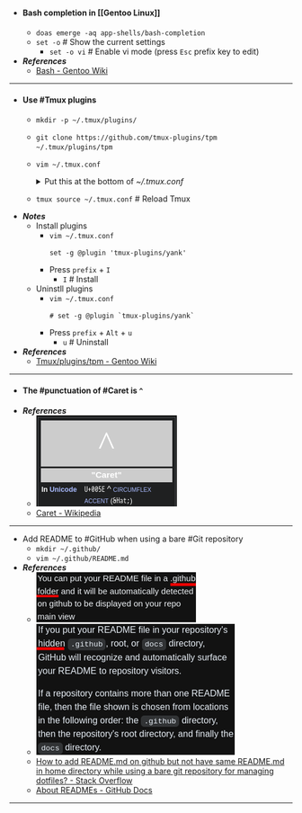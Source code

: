 - #### Bash completion in [[Gentoo Linux]]
	- `doas emerge -aq app-shells/bash-completion`
	- `set -o` # Show the current settings
		- `set -o vi` # Enable vi mode (press `Esc` prefix key to edit)
- ***References***
	- [Bash - Gentoo Wiki](https://wiki.gentoo.org/wiki/Bash)
- ---
- #### Use #Tmux plugins
	- `mkdir -p ~/.tmux/plugins/`
	- `git clone https://github.com/tmux-plugins/tpm ~/.tmux/plugins/tpm`
	- `vim ~/.tmux.conf`
	  <details><summary>Put this at the bottom of <i>~/.tmux.conf</i> </summary>
	  <pre><code>
	  # List of plugins
	  set -g @plugin 'tmux-plugins/tpm'
	  set -g @plugin 'tmux-plugins/tmux-sensible'
	  
	  # Other examples:
	  # set -g @plugin 'github_username/plugin_name'
	  # set -g @plugin 'git@github.com/user/plugin'
	  # set -g @plugin 'git@bitbucket.com/user/plugin'
	  
	  # Initialize TMUX plugin manager (keep this line at the very bottom of tmux.conf)
	  run -b '~/.tmux/plugins/tpm/tpm'
	  </code></pre>
	  </details>
	- `tmux source ~/.tmux.conf` # Reload Tmux
- ***Notes***
	- Install plugins
		- `vim ~/.tmux.conf`
		  ```
		  set -g @plugin 'tmux-plugins/yank'
		  ```
		- Press `prefix` + `I`
			- `I` # Install
	- Uninstll plugins
		- `vim ~/.tmux.conf`
		  ```
		  # set -g @plugin `tmux-plugins/yank`
		  ```
		- Press `prefix` + `Alt` + `u`
			- `u` # Uninstall
- ***References***
	- [Tmux/plugins/tpm - Gentoo Wiki](https://wiki.gentoo.org/wiki/Tmux/plugins/tpm)
- ---
- #### The #punctuation of #Caret is `^`
- ***References***
	- ![2023-01-14_14-20.png](../assets/2023-01-14_14-20_1673677274796_0.png)
	- [Caret - Wikipedia](https://en.wikipedia.org/wiki/Caret)
- ---
- Add README to #GitHub when using a bare #Git repository
	- `mkdir ~/.github/`
	- `vim ~/.github/README.md`
- ***References***
	- ![2023-01-14_21-24.png](../assets/2023-01-14_21-24_1673702666328_0.png)
	- ![2023-01-14_21-27.png](../assets/2023-01-14_21-27_1673702854280_0.png)
	- [How to add README.md on github but not have same README.md in home directory while using a bare git repository for managing dotfiles? - Stack Overflow](https://stackoverflow.com/questions/62561933/how-to-add-readme-md-on-github-but-not-have-same-readme-md-in-home-directory-whi)
	- [About READMEs - GitHub Docs](https://docs.github.com/en/repositories/managing-your-repositorys-settings-and-features/customizing-your-repository/about-readmes)
- ---